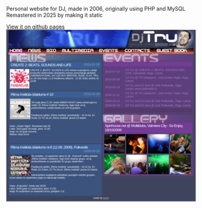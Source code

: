 Personal website for DJ, made in 2006, originally using PHP and MySQL  
Remastered in 2025 by making it static

[View it on github pages](https://normonds.github.io/website.djtru-2006)
![Website preview](website.preview.png)